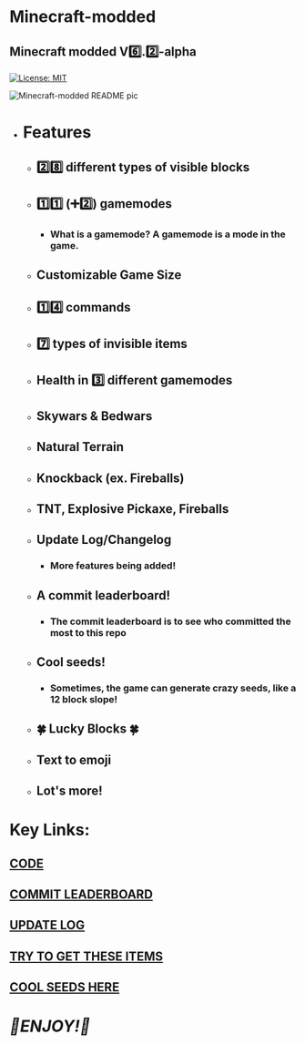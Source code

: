 # Minecraft-modded
 ## Minecraft modded V6️⃣.2️⃣-alpha

 [![License: MIT](https://img.shields.io/badge/License-MIT-green.svg)](https://opensource.org/licenses/MIT)

 ![Minecraft-modded README pic](https://github.com/Wax01-Wax01/Minecraft-modded/assets/171621651/ef494bae-e059-4b93-a7c8-7c867c165c86)

- # Features
  - ## 2️⃣8️⃣ different types of visible blocks
  - ## 1️⃣1️⃣ (➕2️⃣) gamemodes
    - ### What is a gamemode? A gamemode is a mode in the game.
  - ## Customizable Game Size
  - ## 1️⃣4️⃣ commands
  - ## 7️⃣ types of invisible items
  - ## Health in 3️⃣ different gamemodes
  - ## Skywars & Bedwars
  - ## Natural Terrain
  - ## Knockback (ex. Fireballs)
  - ## TNT, Explosive Pickaxe, Fireballs
  - ## Update Log/Changelog
    - ### More features being added!
  - ## A commit leaderboard!
    - ### The commit leaderboard is to see who committed the most to this repo
  - ## Cool seeds!
    - ### Sometimes, the game can generate crazy seeds, like a 12 block slope!
  - ## 🍀 Lucky Blocks 🍀
  - ## Text to emoji
  - ## Lot's more!

# Key Links:
## [CODE](https://github.com/Wax01-Wax01/Minecraft-modded/blob/main/Minecraft2.py)
## [COMMIT LEADERBOARD](https://github.com/Wax01-Wax01/Minecraft-modded/blob/main/README-commitLeaderboard.md)
## [UPDATE LOG](https://github.com/Wax01-Wax01/Minecraft-modded/blob/main/README-updateLog.md)
## [TRY TO GET THESE ITEMS](https://github.com/Wax01-Wax01/Minecraft-modded/blob/main/README-hardestItemsToObtain.md)
## [COOL SEEDS HERE](https://github.com/Wax01-Wax01/Minecraft-modded/tree/main/Cool%20Seeds)

# *💎ENJOY!🙂*
